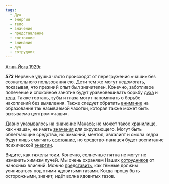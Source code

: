 ```yaml
---
tags:
  - Дух
  - энергия
  - тело
  - значение
  - представление
  - состояние
  - внимание
  - луч
  - сотрудник
---
```


[Агни-Йога 1929г](/agni/1929)

___573___
Нервные удушья часто происходят от перегружения «чаши» без сознательного пользования ею. Дети тем же могут недомогать, показывая, что прежний опыт был значителен. Конечно, заботливое попечение и спокойное занятие будут уравновешивать борьбу [духа](/tag/#Дух) и [тела](/tag/#тело). Также гортань, зубы и глаза могут напоминать о борьбе накоплений без выявления. Также следует обратить [внимание](/tag/#внимание) на образование так называемой чахотки, которая также может быть вызываема центром «чаши».   

Давно указывалось на [значение](/tag/#значение) Манаса; не может такое хранилище, как «чаша», не иметь [значения](/tag/#значение) для окружающего. Могут быть облегчающие средства, но аммоний, ментол, эвкалипт и смола кедра будут лишь смягчать [состояние](/tag/#состояние), но средство-панацея будет воспитание психической [энергии](/tag/#энергия).   

Видите, как тяжелы токи. Конечно, солнечные пятна не могут не изменить химизм лучей. Мы очень охраняем Наших [сотрудников](/tag/#сотрудник) от наносных влияний. Можно [представить](/tag/#представление), как тёмные должны усиливаться под этими ядовитыми газами. Когда прошу быть осторожными, значит, идёт волна ядовитых газов.